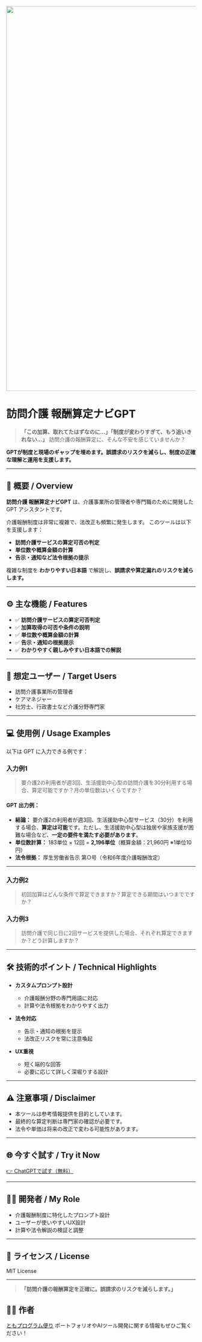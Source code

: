 <p align="center">
<img width="1536" height="1024" alt="訪問介護の報酬算定、AIで正確に。" src="https://github.com/user-attachments/assets/9280fc69-0768-42eb-9053-5b11fd1a0740" />

</p>

# 訪問介護 報酬算定ナビGPT

> **「この加算、取れてたはずなのに...」「制度が変わりすぎて、もう追いきれない...」**
> 訪問介護の報酬算定に、そんな不安を感じていませんか？

**GPTが制度と現場のギャップを埋めます。誤請求のリスクを減らし、制度の正確な理解と運用を支援します。**

---

## 📍 概要 / Overview

**訪問介護 報酬算定ナビGPT** は、介護事業所の管理者や専門職のために開発した GPT アシスタントです。

介護報酬制度は非常に複雑で、法改正も頻繁に発生します。
このツールは以下を支援します：

* **訪問介護サービスの算定可否の判定**
* **単位数や概算金額の計算**
* **告示・通知など法令根拠の提示**

複雑な制度を **わかりやすい日本語** で解説し、**誤請求や算定漏れのリスクを減らします。**

---

## ⚙️ 主な機能 / Features

* ✅ **訪問介護サービスの算定可否判定**
* ✅ **加算取得の可否や条件の説明**
* ✅ **単位数や概算金額の計算**
* ✅ **告示・通知の根拠提示**
* ✅ **わかりやすく親しみやすい日本語での解説**

---

## 🌟 想定ユーザー / Target Users

* 訪問介護事業所の管理者
* ケアマネジャー
* 社労士、行政書士など介護分野専門家

---

## 💻 使用例 / Usage Examples

以下は GPT に入力できる例です：

### 入力例1

> 要介護2の利用者が週3回、生活援助中心型の訪問介護を30分利用する場合、算定可能ですか？月の単位数はいくらですか？

#### GPT 出力例：

* **結論：** 要介護2の利用者が週3回、生活援助中心型サービス（30分）を利用する場合、**算定は可能**です。ただし、生活援助中心型は独居や家族支援が困難な場合など、**一定の要件を満たす必要があります**。
* **単位数計算：** 183単位 × 12回 = **2,196単位**（概算金額：21,960円 ※1単位10円）
* **法令根拠：** 厚生労働省告示 第○号（令和6年度介護報酬改定）

---

### 入力例2

> 初回加算はどんな条件で算定できますか？算定できる期間はいつまでですか？

### 入力例3

> 訪問介護で同じ日に2回サービスを提供した場合、それぞれ算定できますか？どう計算しますか？

---

## 🛠️ 技術的ポイント / Technical Highlights

* **カスタムプロンプト設計**

  * 介護報酬分野の専門用語に対応
  * 計算や法令根拠をわかりやすく出力

* **法令対応**

  * 告示・通知の根拠を提示
  * 法改正リスクを常に注意喚起

* **UX重視**

  * 短く端的な回答
  * 必要に応じて詳しく深堀りする設計

---

## ⚠️ 注意事項 / Disclaimer

* 本ツールは参考情報提供を目的としています。
* 最終的な算定判断は専門家の確認が必要です。
* 法令や単価は将来の改正で変わる可能性があります。

---

## 🌐 今すぐ試す / Try it Now

[👉 ChatGPTで試す（無料）](https://chatgpt.com/g/g-6871b2d7e26c81919d81b3d70bdce95d-wen-jie-hu-bao-chou-suan-ding-nahigpt)

---

## 👨‍💻 開発者 / My Role

* 介護報酬制度に特化したプロンプト設計
* ユーザーが使いやすいUX設計
* 計算や法令解説の検証と調整

---

## 📄 ライセンス / License

MIT License

---

> **「訪問介護の報酬算定を正確に。誤請求のリスクを減らします。」**

## 🧑‍💻 作者

[ともプログラム便り](https://github.com/TomoProgrammingDayori)
ポートフォリオやAIツール開発に関する情報もぜひご覧ください！
